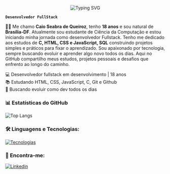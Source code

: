 <p align="center">
  <img src="https://readme-typing-svg.herokuapp.com?font=Fira+Code&size=30&pause=1000&color=40E0D0&width=600&lines=👋+Olá,+eu+sou+o+Caio+Seabra!" alt="Typing SVG" />
</p>

**`Desenvolvedor FullStack`**

👨‍💻 Me chamo <strong>Caio Seabra de Queiroz</strong>, tenho <strong>18 anos</strong> e sou natural de <strong>Brasília-DF</strong>. Atualmente sou estudante de Ciência da Computação e estou iniciando minha jornada como desenvolvedor Fullstack. Tenho me dedicado aos estudos de <strong>C, HTML, CSS e JavaScript, SQL</strong> construindo projetos simples e práticos para fixar o aprendizado. Sou apaixonado por tecnologia, sempre buscando evoluir e aprender algo novo todos os dias. Aqui no GitHub compartilho meus estudos, projetos pessoais e desafios que enfrento ao longo do caminho.

💻 Desenvolvedor fullstack em desenvolvimento | 18 anos  
📚 Estudando HTML, CSS, JavaScript, C, Git e Github  
🚀 Buscando evoluir como dev todos os dias

### 📊 Estatísticas do GitHub
![Top Langs](https://github-readme-stats.vercel.app/api/top-langs/?username=caioxdev&layout=compact&theme=radical)

### 🛠️ Linguagens e Tecnologias:
[![Tecnologias](https://skillicons.dev/icons?i=html,css,javascript,c,mysql,vscode,bootstrap,git,github,firebase)](https://skillicons.dev)

### 🔗 Encontra-me:
[![Linkedin](https://skillicons.dev/icons?i=linkedin)](https://www.linkedin.com/in/caio-seabra-de-queiroz-24a0a7271/)
